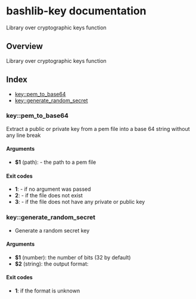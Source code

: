 # bashlib-key documentation

Library over cryptographic keys function

## Overview

Library over cryptographic keys function

## Index

* [key::pem_to_base64](#keypem_to_base64)
* [key::generate_random_secret](#keygenerate_random_secret)

### key::pem_to_base64

Extract a public or private key from a pem file into a base 64 string without any line break

#### Arguments

* **$1** (path): - the path to a pem file

#### Exit codes

* **1**: - if no argument was passed
* **2**: - if the file does not exist
* **3**: - if the file does not have any private or public key

### key::generate_random_secret

- Generate a random secret key

#### Arguments

* **$1** (number): the number of bits (32 by default)
* **$2** (string): the output format:

#### Exit codes

* **1**: if the format is unknown

